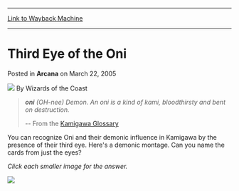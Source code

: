 
---
[Link to Wayback Machine](https://web.archive.org/web/20220807224456/https://magic.wizards.com/en/articles/archive/arcana/third-eye-oni-2005-03-22)

[_metadata_:author]:- "Wizards of the Coast"
[_metadata_:description]:- "oni (OH-nee) Demon. An oni is a kind of kami, bloodthirsty and bent on destruction. -- From the Kamigawa Glossary You can recognize Oni and their demonic influence in Kamigawa by the presence of their third eye. Here's a demonic montage. Can you name the cards from just the eyes?Click each smaller image for the answer."
[_metadata_:generator]:- "Drupal 7 (http://drupal.org)"
[_metadata_:node]:- "608426"
[_metadata_:publish_date]:- "2005-03-22"
[_metadata_:source]:- "div-main-content"
[_metadata_:title]:- "Third Eye of the Oni"
[_metadata_:wayback_capture_timestamp]:- "2022-08-07 22:44:56"
[_metadata_:wayback_raw_url]:- "https://web.archive.org/web/20220807224456id_/https://magic.wizards.com/en/articles/archive/arcana/third-eye-oni-2005-03-22"
[_metadata_:wayback_url]:- "https://magic.wizards.com/en/articles/archive/arcana/third-eye-oni-2005-03-22"
---


Third Eye of the Oni
====================



 Posted in **Arcana**
 on March 22, 2005 






![](https://media.magic.wizards.com/styles/auth_small/public/images/person/wizards_author.jpg)
By Wizards of the Coast












> ***oni** (OH-nee) Demon. An oni is a kind of kami, bloodthirsty and bent on destruction.*
> 
>  -- From the [Kamigawa Glossary](/en/articles/archive/kamigawa-glossary-part-1-2004-09-14)
> 

You can recognize Oni and their demonic influence in Kamigawa by the presence of their third eye. Here's a demonic montage. Can you name the cards from just the eyes?

*Click each smaller image for the answer.*

![](https://media.magic.wizards.com/image_legacy_migration/magic/images/mtgcom/arcana300/ThirdEyes.jpg)







